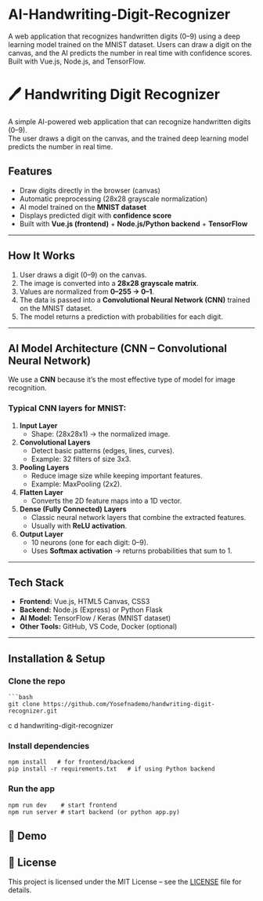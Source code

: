 # AI-Handwriting-Digit-Recognizer
A web application that recognizes handwritten digits (0–9) using a deep learning model trained on the MNIST dataset. Users can draw a digit on the canvas, and the AI predicts the number in real time with confidence scores. Built with Vue.js, Node.js, and TensorFlow.


# 🖊️ Handwriting Digit Recognizer
A simple AI-powered web application that can recognize handwritten digits (0–9).  
The user draws a digit on the canvas, and the trained deep learning model predicts the number in real time.  

## Features
- Draw digits directly in the browser (canvas)
- Automatic preprocessing (28x28 grayscale normalization)
- AI model trained on the **MNIST dataset**
- Displays predicted digit with **confidence score**
- Built with **Vue.js (frontend)** + **Node.js/Python backend** + **TensorFlow**

---

## How It Works
1. User draws a digit (0–9) on the canvas.  
2. The image is converted into a **28x28 grayscale matrix**.  
3. Values are normalized from **0–255 → 0–1**.  
4. The data is passed into a **Convolutional Neural Network (CNN)** trained on the MNIST dataset.  
5. The model returns a prediction with probabilities for each digit.  

---
## AI Model Architecture (CNN – Convolutional Neural Network)
We use a **CNN** because it’s the most effective type of model for image recognition.

### Typical CNN layers for MNIST:
1. **Input Layer**
    - Shape: (28x28x1) → the normalized image.
2. **Convolutional Layers**
    - Detect basic patterns (edges, lines, curves).
    - Example: 32 filters of size 3x3.
3. **Pooling Layers**
    - Reduce image size while keeping important features.
    - Example: MaxPooling (2x2).
4. **Flatten Layer**
    - Converts the 2D feature maps into a 1D vector.
5. **Dense (Fully Connected) Layers**
    - Classic neural network layers that combine the extracted features.
    - Usually with **ReLU activation**.
6. **Output Layer**
    - 10 neurons (one for each digit: 0–9).
    - Uses **Softmax activation** → returns probabilities that sum to 1.
---
##  Tech Stack
- **Frontend:** Vue.js, HTML5 Canvas, CSS3  
- **Backend:** Node.js (Express) or Python Flask  
- **AI Model:** TensorFlow / Keras (MNIST dataset)  
- **Other Tools:** GitHub, VS Code, Docker (optional)  

---

## Installation & Setup

### Clone the repo
    ```bash
    git clone https://github.com/Yosefnademo/handwriting-digit-recognizer.git
c   d handwriting-digit-recognizer


### Install dependencies
    npm install   # for frontend/backend
    pip install -r requirements.txt   # if using Python backend

### Run the app
    npm run dev    # start frontend
    npm run server # start backend (or python app.py)


## 📸 Demo




## 📜 License

This project is licensed under the MIT License – see the [LICENSE](/LICENSE)
 file for details.

